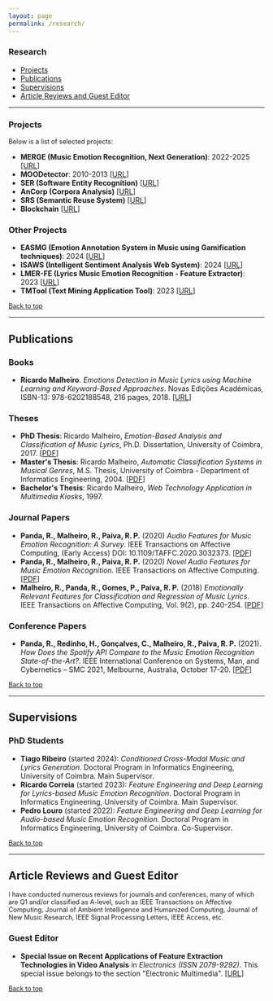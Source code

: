 ```yaml
---
layout: page
permalink: /research/
---
```


<style>
  /* Ajustar o tamanho da fonte para parágrafos */
  .page-content p {
      font-size: 0.95em;
      line-height: 1.6em;
  }

  /* Ajustar imagem na página research.md */
  .index-image {
      float: left;
      margin-right: 20px;
      margin-top: 0;
      width: 300px; /* Pode ajustar conforme necessário */
  }
  p {
    font-size: 0.9em; /* Diminui o tamanho dos parágrafos */
  }
</style>

### Research

- [Projects](#projects)
- [Publications](#publications)
- [Supervisions](#supervisions)
- [Article Reviews and Guest Editor](#article-reviews-and-guest-editor)

---

### Projects

Below is a list of selected projects:

- **MERGE (Music Emotion Recognition, Next Generation)**: 2022-2025 [<a href="http://inserir_aqui" target="_blank">URL</a>]
- **MOODetector**: 2010-2013 [<a href="http://inserir_aqui" target="_blank">URL</a>]
- **SER (Software Entity Recognition)** [<a href="http://inserir_aqui" target="_blank">URL</a>]
- **AnCorp (Corpora Analysis)** [<a href="http://inserir_aqui" target="_blank">URL</a>]
- **SRS (Semantic Reuse System)** [<a href="http://inserir_aqui" target="_blank">URL</a>]
- **Blockchain** [<a href="http://inserir_aqui" target="_blank">URL</a>]

### Other Projects
- **EASMG (Emotion Annotation System in Music using Gamification techniques)**: 2024 [<a href="http://inserir_aqui" target="_blank">URL</a>]
- **ISAWS (Intelligent Sentiment Analysis Web System)**: 2024 [<a href="http://inserir_aqui" target="_blank">URL</a>]
- **LMER-FE (Lyrics Music Emotion Recognition - Feature Extractor)**: 2023 [<a href="http://inserir_aqui" target="_blank">URL</a>]
- **TMTool (Text Mining Application Tool)**: 2023 [<a href="http://inserir_aqui" target="_blank">URL</a>]

[Back to top](#research)

---

## Publications

### Books
- **Ricardo Malheiro**. *Emotions Detection in Music Lyrics using Machine Learning and Keyword-Based Approaches*. Novas Edições Académicas, ISBN-13: 978-6202188548, 216 pages, 2018. [<a href="http://inserir_aqui" target="_blank">URL</a>]

### Theses
- **PhD Thesis**: Ricardo Malheiro, *Emotion-Based Analysis and Classification of Music Lyrics*, Ph.D. Dissertation, University of Coimbra, 2017. [<a href="http://inserir_aqui" target="_blank">PDF</a>]
- **Master's Thesis**: Ricardo Malheiro, *Automatic Classification Systems in Musical Genres*, M.S. Thesis, University of Coimbra - Department of Informatics Engineering, 2004. [<a href="http://inserir_aqui" target="_blank">PDF</a>]
- **Bachelor's Thesis**: Ricardo Malheiro, *Web Technology Application in Multimedia Kiosks*, 1997.

### Journal Papers
- **Panda, R., Malheiro, R., Paiva, R. P.** (2020) *Audio Features for Music Emotion Recognition: A Survey*. IEEE Transactions on Affective Computing, (Early Access) DOI: 10.1109/TAFFC.2020.3032373. [<a href="http://inserir_aqui" target="_blank">PDF</a>]
- **Panda, R., Malheiro, R., Paiva, R. P.** (2020) *Novel Audio Features for Music Emotion Recognition*. IEEE Transactions on Affective Computing. [<a href="http://inserir_aqui" target="_blank">PDF</a>]
- **Malheiro, R., Panda, R., Gomes, P., Paiva, R. P.** (2018) *Emotionally Relevant Features for Classification and Regression of Music Lyrics*. IEEE Transactions on Affective Computing, Vol. 9(2), pp. 240-254. [<a href="http://inserir_aqui" target="_blank">PDF</a>]

### Conference Papers
- **Panda, R., Redinho, H., Gonçalves, C., Malheiro, R., Paiva, R. P.** (2021). *How Does the Spotify API Compare to the Music Emotion Recognition State-of-the-Art?*. IEEE International Conference on Systems, Man, and Cybernetics – SMC 2021, Melbourne, Australia, October 17-20. [<a href="http://inserir_aqui" target="_blank">PDF</a>]

[Back to top](#research)

---

## Supervisions

### PhD Students
- **Tiago Ribeiro** (started 2024): *Conditioned Cross-Modal Music and Lyrics Generation*. Doctoral Program in Informatics Engineering, University of Coimbra. Main Supervisor.
- **Ricardo Correia** (started 2023): *Feature Engineering and Deep Learning for Lyrics-based Music Emotion Recognition*. Doctoral Program in Informatics Engineering, University of Coimbra. Main Supervisor.
- **Pedro Louro** (started 2022): *Feature Engineering and Deep Learning for Audio-based Music Emotion Recognition*. Doctoral Program in Informatics Engineering, University of Coimbra. Co-Supervisor.

[Back to top](#research)

---

## Article Reviews and Guest Editor

I have conducted numerous reviews for journals and conferences, many of which are Q1 and/or classified as A-level, such as IEEE Transactions on Affective Computing, Journal of Ambient Intelligence and Humanized Computing, Journal of New Music Research, IEEE Signal Processing Letters, IEEE Access, etc.

### Guest Editor
- **Special Issue on Recent Applications of Feature Extraction Technologies in Video Analysis** in *Electronics (ISSN 2079-9292)*. This special issue belongs to the section "Electronic Multimedia". [<a href="http://inserir_aqui" target="_blank">URL</a>]

[Back to top](#research)
